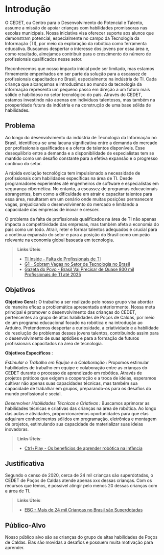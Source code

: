 <!-- ✔️ -->
# Introdução
O CEDET, ou Centro para o Desenvolvimento do Potencial e Talento, assume a missão de apoiar crianças com habilidades promissoras nas escolas municipais. Nossa iniciativa visa oferecer suporte aos alunos que demonstram potencial, especialmente no campo da Tecnologia da Informação (TI), por meio da exploração da robótica como ferramenta educativa. Buscamos despertar o interesse dos jovens por essa área e, como resultado, almejamos contribuir para o crescimento do número de profissionais qualificados nesse setor.

Reconhecemos que nosso impacto inicial pode ser limitado, mas estamos firmemente empenhados em ser parte da solução para a escassez de profissionais capacitados no Brasil, especialmente na indústria de TI. Cada criança que alcançamos e introduzimos ao mundo da tecnologia da informação representa um pequeno passo em direção a um futuro mais sólido e habilidoso no setor tecnológico do país. Através do CEDET, estamos investindo não apenas em indivíduos talentosos, mas também na prosperidade futura da indústria e na construção de uma base sólida de habilidades.


<!-- ✔️ -->
## Problema
Ao longo do desenvolvimento da indústria de Tecnologia da Informação no Brasil, identificou-se uma lacuna significativa entre a demanda do mercado por profissionais qualificados e a oferta de talentos disponíveis. Esse desequilíbrio entre a demanda e a disponibilidade de especialistas tem se mantido como um desafio constante para a efetiva expansão e o progresso contínuo do setor.

A rápida evolução tecnológica tem impulsionado a necessidade de profissionais com habilidades específicas na área de TI. Desde programadores experientes até engenheiros de software e especialistas em segurança cibernética. No entanto, a escassez de programas educacionais abrangentes, bem como a dificuldade em atrair e capacitar talentos para essa área, resultaram em um cenário onde muitas posições permanecem vagas, prejudicando o desenvolvimento do mercado e limitando a capacidade das empresas de inovar e crescer.

O problema da falta de profissionais qualificados na área de TI não apenas impacta a competitividade das empresas, mas também afeta a economia do país como um todo. Atrair, reter e formar talentos adequados é crucial para a contínua expansão do setor e para a posição do Brasil como um peão relevante na economia global baseada em tecnologia.

> **Links Úteis**:
> - [TI Inside - Falta de Profissionais de TI](https://tiinside.com.br/11/03/2022/falta-de-profissionais-de-ti-no-mercado-brasileiro-um-problema-que-demanda-atencao-urgente/)
> - [G1 - Sobram Vagas no Setor de Tecnologia no Brasil](https://g1.globo.com/jornal-nacional/noticia/2022/09/29/sobram-vagas-no-setor-de-tecnologia-no-brasil-por-falta-de-profissionais-qualificados.ghtml)
> - [Gazeta do Povo - Brasil Vai Precisar de Quase 800 mil Profissionais de TI até 2025](https://www.gazetadopovo.com.br/gazz-conecta/brasil-vai-precisar-de-quase-800-mil-profissionais-de-ti-ate-2025/)


<!-- ✔️ -->
## Objetivos
**Objetivo Geral :**
O trabalho a ser realizado pelo nosso grupo visa abordar de maneira eficaz a problemática apresentada anteriormente. Nossa meta principal é promover o desenvolvimento das crianças do CEDET, pertencentes ao grupo de altas habilidades de Poços de Caldas, por meio de um programa educacional focado na robótica e na introdução ao Arduino. Pretendemos despertar a curiosidade, a criatividade e a habilidade de resolução de problemas desses jovens talentos, contribuindo assim para o desenvolvimento de suas aptidões e para a formação de futuros profissionais capacitados na área de tecnologia.

**Objetivos Específicos :**

*Estimular o Trabalho em Equipe e a Colaboração :* Propomos estimular habilidades de trabalho em equipe e colaboração entre as crianças do CEDET durante o processo de aprendizado em robótica. Através de projetos práticos que exigem a cooperação e a troca de ideias, esperamos cultivar não apenas suas capacidades técnicas, mas também sua capacidade de trabalhar em grupos, preparando-os para os desafios do mundo profissional e social.

*Desenvolver Habilidades Técnicas e Criativas :* 
Buscamos aprimorar as habilidades técnicas e criativas das crianças na área de robótica. Ao longo das aulas e atividades, proporcionaremos oportunidades para que elas adquiram conhecimentos sólidos em programação, eletrônica e montagem de projetos, estimulando sua capacidade de materializar suas ideias inovadoras.

> **Links Úteis**:
> - [Ctrl+Play - Os benefícios de aprender robótica na infância](https://ctrlplay.com.br/robotica-na-infancia/)


## Justificativa
Segundo o censo de 2020, cerca de 24 mil crianças são superdotadas, o CEDET de Poços de Caldas atende apenas xxx dessas crianças. Com os recursos que temos, é possível atingir pelo menos 20 dessas crianças com a área de TI.
> **Links Úteis**:
> - [EBC - Mais de 24 mil Crianças no Brasil são Superdotadas](https://agenciabrasil.ebc.com.br/geral/noticia/2021-08/Mais-de-24-mil-criancas-no-brasil-sao-superdotadas-mostra-censo#:~:text=No%20Brasil%2C%20de%20acordo%20com,de%20alta%20habilidade%20ou%20superdota%C3%A7%C3%A3o.)

## Público-Alvo
Nosso público alvo são as crianças do grupo de altas habilidades de Poços de Caldas. Elas são movidas a desafios e possuem muita motivação para aprender.

